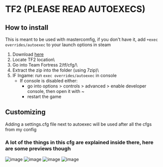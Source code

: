 # TF2 (PLEASE READ AUTOEXECS)

## How to install

This is meant to be used with mastercomfig, if you don't have it, add `+exec overrides/autoexec` to your launch options in steam

1. Download [here](https://download-directory.github.io/?url=https://github.com/xamionex/Configs/tree/main/Team%20Fortress%202)
2. Locate TF2 location\
3. Go into Team Fortress 2/tf/cfg/\
4. Extract the zip into the folder (using 7zip)\
5. IF Ingame: run `exec overrides/autoexec` in console
   - If console is disabled either:
     - go into options > controls > advanced > enable developer console, then open it with ~
     - restart the game

## Customizing

Adding a settings.cfg file next to autoexec will be used after all the cfgs from my config

### A lot of the things in this cfg are explained inside there, here are some previews though

![image](https://github.com/xamionex/Configs/assets/57235791/e5a159fd-6284-41d1-b3d8-1331d4fe0ff6)
![image](https://github.com/xamionex/Configs/assets/57235791/6f3f19d7-0daa-4ada-be3f-7cd7dac546e4)
![image](https://github.com/xamionex/Configs/assets/57235791/2fe07026-0264-4d6b-b392-96e2a170da1f)
![image](https://github.com/xamionex/Configs/assets/57235791/dfd8c0ca-c25f-4f7c-ad05-9158afa11342)
